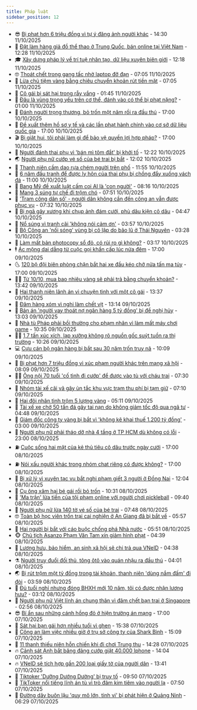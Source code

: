```yaml
---
title: Pháp luật
sidebar_position: 12
---
```


<!-- vnexpress-phap-luat:START -->
- 😎 [Bị phạt hơn 6 triệu đồng vì tự ý đăng ảnh người khác](https://vnexpress.net/bi-phat-vi-dang-anh-nguoi-khac-len-facebook-trai-phep-4950239.html) - 14:30 11/10/2025
- 🥰 [Đặt làm hàng giả đồ thể thao ở Trung Quốc, bán online tại Việt Nam](https://vnexpress.net/mua-hang-gia-do-the-thao-trung-quoc-de-ban-online-4950225.html) - 12:28 11/10/2025
- 🎓 [Xây dựng pháp lý về trí tuệ nhân tạo, dữ liệu xuyên biên giới](https://vnexpress.net/xay-dung-phap-ly-ve-tri-tue-nhan-tao-du-lieu-xuyen-bien-gioi-4950187.html) - 12:18 11/10/2025
- 🤓 [Thoát chết trong gang tấc nhờ laptop đỡ đạn](https://vnexpress.net/thoat-chet-trong-gang-tac-nho-laptop-do-dan-4950062.html) - 07:05 11/10/2025
- 🎊 [Lừa chủ tiệm vàng bằng chiêu chuyển khoản rút tiền mặt](https://vnexpress.net/lua-chu-tiem-vang-bang-chieu-chuyen-khoan-rut-tien-mat-4950133.html) - 07:05 11/10/2025
- 🙉 [Cô gái bị sát hại trong rẫy vắng](https://vnexpress.net/co-gai-bi-sat-hai-trong-ray-vang-4950011.html) - 01:45 11/10/2025
- 🤡 [Đâu là vùng trọng yếu trên cơ thể, đánh vào có thể bị phạt nặng?](https://vnexpress.net/dau-la-vung-trong-yeu-tren-co-the-danh-vao-co-the-bi-phat-nang-4949623.html) - 01:00 11/10/2025
- 🗽 [Đánh người trọng thương, bỏ trốn một năm rồi ra đầu thú](https://vnexpress.net/danh-nguoi-trong-thuong-bo-tron-mot-nam-roi-ra-dau-thu-4949930.html) - 17:00 10/10/2025
- 🌋 [Đề xuất thêm hồ sơ y tế và các lần phạt hành chính vào cơ sở dữ liệu quốc gia](https://vnexpress.net/de-xuat-them-ho-so-y-te-va-cac-lan-phat-hanh-chinh-vao-co-so-du-lieu-quoc-gia-4949781.html) - 17:00 10/10/2025
- 🎬 [Bị giật hụi, tôi phải làm gì để bảo vệ quyền lợi hợp pháp?](https://vnexpress.net/bi-giat-hui-phai-lam-gi-de-bao-ve-quyen-loi-hop-phap-4944781.html) - 17:00 10/10/2025
- 💯 [Người đánh thai phụ vì &#39;bán mì tôm đắt&#39; bị khởi tố](https://vnexpress.net/nguoi-danh-thai-phu-vi-ban-mi-tom-dat-bi-khoi-to-4949934.html) - 12:22 10/10/2025
- 🌏 [Người phụ nữ cướp vé số của bé trai bị bắt](https://vnexpress.net/nguoi-phu-nu-cuop-ve-so-cua-be-trai-bi-bat-4949928.html) - 12:02 10/10/2025
- 🌊 [Thanh niên cầm dao rựa chém người trên phố](https://vnexpress.net/thanh-nien-cam-dao-rua-chem-nguoi-tren-pho-4949914.html) - 11:55 10/10/2025
- 💂 [6 năm đấu tranh để được ly hôn của thai phụ bị chồng đẩy xuống vách đá](https://vnexpress.net/6-nam-dau-tranh-de-duoc-ly-hon-cua-thai-phu-bi-chong-day-xuong-vach-da-4949911.html) - 11:00 10/10/2025
- 🎡 [Bang Mỹ đề xuất luật cấm coi AI là &#39;con người&#39;](https://vnexpress.net/bang-my-de-xuat-luat-cam-coi-ai-la-con-nguoi-4949698.html) - 08:16 10/10/2025
- 🫶 [Mang 3 súng tự chế đi trộm chó](https://vnexpress.net/mang-3-sung-tu-che-di-trom-cho-4949765.html) - 07:51 10/10/2025
- 🐲 [&#39;Trạm công dân số&#39; - người dân không cần đến công an vẫn được phục vụ](https://vnexpress.net/tram-cong-dan-so-nguoi-dan-khong-can-den-cong-an-van-duoc-phuc-vu-4949715.html) - 07:32 10/10/2025
- 🚀 [Bị ngã gãy xương khi chụp ảnh đám cưới, phù dâu kiện cô dâu](https://vnexpress.net/bi-nga-gay-xuong-khi-chup-anh-dam-cuoi-phu-dau-kien-co-dau-4949694.html) - 04:47 10/10/2025
- 🎊 [Nổ súng vì tranh cãi &#39;không nói cảm ơn&#39;](https://vnexpress.net/no-sung-vi-tranh-cai-khong-noi-cam-on-4949644.html) - 03:57 10/10/2025
- 🤗 [Bộ Công an &#39;nối sóng&#39; vùng bị cô lập do bão lũ ở Thái Nguyên](https://vnexpress.net/bo-cong-an-noi-song-cac-vung-bi-chia-cat-do-bao-lu-o-thai-nguyen-4949640.html) - 03:28 10/10/2025
- 🗽 [Làm mất bản photocopy sổ đỏ, có rủi ro gì không?](https://vnexpress.net/lam-mat-ban-photocopy-so-do-co-rui-ro-gi-khong-4949612.html) - 03:17 10/10/2025
- 🕴 [Ác mộng dai dẳng từ cuộc gọi khẩn cấp lúc nửa đêm](https://vnexpress.net/ac-mong-dai-dang-tu-cuoc-goi-khan-cap-luc-nua-dem-4949434.html) - 17:00 09/10/2025
- 🌜 [120 bộ đội biên phòng chặn bắt hai xe đầu kéo chở nửa tấn ma túy](https://vnexpress.net/120-bo-doi-bien-phong-chan-bat-hai-xe-dau-keo-cho-nua-tan-ma-tuy-4949274.html) - 17:00 09/10/2025
- 🧑‍🏫 [Từ 10/10, mua bao nhiêu vàng sẽ phải trả bằng chuyển khoản?](https://vnexpress.net/tu-10-10-mua-bao-nhieu-vang-thi-phai-chuyen-khoan-4949440.html) - 13:42 09/10/2025
- 🦩 [Hai thanh niên lãnh án vì chuyện tình với một cô gái](https://vnexpress.net/hai-thanh-nien-lanh-an-vi-chuyen-tinh-voi-mot-co-gai-4949365.html) - 13:37 09/10/2025
- 💼 [Đâm hàng xóm vì nghi làm chết vịt](https://vnexpress.net/dam-hang-xom-vi-nghi-lam-chet-3-con-vit-4949429.html) - 13:14 09/10/2025
- 💫 [Bản án &#39;người vay thoát nợ ngân hàng 5 tỷ đồng&#39; bị đề nghị hủy](https://vnexpress.net/ban-an-nguoi-vay-thoat-no-ngan-hang-5-ty-dong-bi-de-nghi-huy-4949439.html) - 13:03 09/10/2025
- 🦅 [Nhà tù Pháp phải bồi thường cho phạm nhân vì làm mất máy chơi game](https://vnexpress.net/nha-tu-phap-phai-boi-thuong-cho-pham-nhan-vi-lam-mat-may-choi-game-4949308.html) - 10:35 09/10/2025
- 🧑‍💻 [1,7 tấn xúc xích, lạp xưởng không rõ nguồn gốc suýt tuồn ra thị trường](https://vnexpress.net/1-7-tan-xuc-xich-lap-xuong-khong-ro-nguon-goc-suyt-tuon-ra-thi-truong-4949405.html) - 10:26 09/10/2025
- 💻 [Cựu cán bộ ngân hàng bị bắt sau 30 năm trốn truy nã](https://vnexpress.net/cuu-can-bo-ngan-hang-bi-bat-sau-30-nam-tron-truy-na-4949390.html) - 10:09 09/10/2025
- 🤠 [Bị phạt hơn 7 triệu đồng vì xúc phạm người khác trên mạng xã hội](https://vnexpress.net/bi-phat-hon-7-trieu-dong-vi-xuc-pham-nguoi-khac-tren-mang-xa-hoi-4949331.html) - 08:09 09/10/2025
- 🧑‍🏫 [Ông nội 70 tuổi &#39;cố tình đi cướp&#39; để được vào tù với cháu trai](https://vnexpress.net/ong-noi-70-tuoi-co-tinh-pham-toi-de-duoc-vao-tu-voi-chau-trai-4949275.html) - 07:30 09/10/2025
- 🌈 [Nhóm tài xế cãi vã gây ùn tắc khu vực trạm thu phí bị tạm giữ](https://vnexpress.net/ba-nguoi-chan-xe-gay-roi-truoc-tram-thu-phi-bi-dieu-tra-4949269.html) - 07:10 09/10/2025
- 🌮 [Hai đôi nhân tình trộm 5 lượng vàng](https://vnexpress.net/hai-doi-nhan-tinh-trom-5-luong-vang-4949161.html) - 05:11 09/10/2025
- 🐲 [Tài xế xe chở 50 tấn đá gây tai nạn do không giảm tốc độ qua ngã tư](https://vnexpress.net/tai-xe-xe-cho-50-tan-da-gay-tai-nan-do-khong-giam-toc-do-qua-nga-tu-4949183.html) - 04:48 09/10/2025
- 🧰 [Giám đốc công ty vàng bị bắt vì &#39;không kê khai thuế 1.200 tỷ đồng&#39;](https://vnexpress.net/giam-doc-cong-ty-vang-bi-bat-vi-khong-ke-khai-thue-1-200-ty-dong-4949125.html) - 03:00 09/10/2025
- 💄 [Người phụ nữ phải tháo dỡ nhà 4 tầng ở TP HCM dù không có lỗi](https://vnexpress.net/nguoi-phu-nu-phai-thao-do-nha-4-tang-o-tp-hcm-du-khong-co-loi-4948279.html) - 23:00 08/10/2025
- ⛽️ [Cuộc sống hai mặt của kẻ thủ tiêu cô dâu trước ngày cưới](https://vnexpress.net/cuoc-song-hai-mat-cua-ke-thu-tieu-co-dau-truoc-ngay-cuoi-4948984.html) - 17:00 08/10/2025
- ⛽️ [Nói xấu người khác trong nhóm chat riêng có được không?](https://vnexpress.net/noi-xau-nguoi-khac-trong-nhom-chat-rieng-co-duoc-khong-4948133.html) - 17:00 08/10/2025
- 💂 [Bị xử lý vì xuyên tạc vụ bắt nghi phạm giết 3 người ở Đồng Nai](https://vnexpress.net/bi-xu-ly-vi-xuyen-tac-vu-bat-nghi-pham-giet-3-nguoi-o-dong-nai-4948986.html) - 12:04 08/10/2025
- 🤔 [Cụ ông xâm hại bé gái rồi bỏ trốn](https://vnexpress.net/cu-ong-xam-hai-be-gai-roi-bo-tron-4948940.html) - 10:31 08/10/2025
- 🧐 [&#39;Ma trận&#39; lừa tiền của tội phạm online với người chơi pickleball](https://vnexpress.net/ma-tran-lua-tien-cua-toi-pham-online-voi-nguoi-choi-pickleball-4948901.html) - 09:40 08/10/2025
- 🎃 [Người phụ nữ lừa 140 tờ vé số của bé trai](https://vnexpress.net/nguoi-phu-nu-lua-140-to-ve-so-cua-be-trai-4948784.html) - 07:48 08/10/2025
- 🤓 [Toàn bộ học viên trốn trại cai nghiện ở An Giang đã bị bắt về](https://vnexpress.net/toan-bo-hoc-vien-tron-trai-cai-nghien-o-an-giang-da-bi-bat-ve-4948764.html) - 05:57 08/10/2025
- 💃 [Hai người bị bắt với cáo buộc chống phá Nhà nước](https://vnexpress.net/hai-nguoi-bi-bat-voi-cao-buoc-chong-pha-nha-nuoc-4948727.html) - 05:51 08/10/2025
- 🐵 [Chủ tịch Asanzo Phạm Văn Tam xin giảm hình phạt](https://vnexpress.net/chu-tich-asanzo-pham-van-tam-xin-giam-hinh-phat-4948725.html) - 04:39 08/10/2025
- 🤖 [Lương hưu, bảo hiểm, an sinh xã hội sẽ chi trả qua VNeID](https://vnexpress.net/luong-huu-bao-hiem-an-sinh-xa-hoi-se-chi-tra-qua-vneid-4948656.html) - 04:38 08/10/2025
- ⚗️ [Người truy đuổi đối thủ, tông ôtô vào quán nhậu ra đầu thú](https://vnexpress.net/nguoi-truy-duoi-doi-thu-tong-oto-vao-quan-nhau-ra-dau-thu-4948679.html) - 04:01 08/10/2025
- 🌏 [Bị rút trộm một tỷ đồng trong tài khoản, thanh niên &#39;dùng nắm đấm&#39; đi đòi](https://vnexpress.net/bi-rut-trom-mot-ty-dong-trong-tai-khoan-thanh-nien-dung-nam-dam-di-doi-4948536.html) - 03:59 08/10/2025
- 🦆 [Đủ tuổi nghỉ nhưng đóng BHXH mới 10 năm, tôi có được nhận lương hưu?](https://vnexpress.net/du-tuoi-nghi-huu-nhung-dong-bhxh-10-nam-thi-duoc-huong-che-do-nao-4948574.html) - 03:12 08/10/2025
- 🐎 [Người phụ nữ Việt lĩnh án chung thân vì đâm chết bạn trai ở Singapore](https://vnexpress.net/nguoi-phu-nu-viet-linh-an-chung-than-vi-dam-chet-ban-trai-singapore-4948624.html) - 02:56 08/10/2025
- 😎 [Bí ẩn sau những cánh hồng đỏ ở hiện trường án mạng](https://vnexpress.net/bi-an-sau-nhung-canh-hong-do-o-hien-truong-an-mang-4948481.html) - 17:00 07/10/2025
- 💪 [Sát hại bạn gái hơn nhiều tuổi vì ghen](https://vnexpress.net/giet-nguoi-o-chung-cu-truong-vang-bang-vung-tau-4948523.html) - 15:38 07/10/2025
- 🤡 [Công an làm việc nhiều giờ ở trụ sở công ty của Shark Bình](https://vnexpress.net/cong-an-lam-viec-nhieu-gio-o-tru-so-cong-ty-cua-shark-binh-4948470.html) - 15:09 07/10/2025
- 🌁 [11 thanh thiếu niên hỗn chiến khi đi chơi Trung thu](https://vnexpress.net/11-thanh-thieu-nien-hon-chien-khi-di-choi-trung-th-4948513.html) - 14:28 07/10/2025
- 🔥 [Cảnh sát Anh bắt băng đảng cướp giật 40.000 Iphone](https://vnexpress.net/canh-sat-anh-bat-bang-dang-cuop-giat-40-000-iphone-4948314.html) - 14:04 07/10/2025
- 🔥 [VNeID sẽ tích hợp gần 200 loại giấy tờ của người dân](https://vnexpress.net/vneid-se-tich-hop-cap-nhat-578-loai-giay-to-4948478.html) - 13:41 07/10/2025
- 👺 [Tiktoker &#39;Dưỡng Dướng Dường&#39; bị truy tố](https://vnexpress.net/tiktoker-duong-duong-duong-bi-truy-to-4948396.html) - 09:50 07/10/2025
- 🎊 [TikToker nổi tiếng lĩnh án tù vì trò đâm kim tiêm vào người lạ](https://vnexpress.net/tiktoker-noi-tieng-linh-an-tu-vi-tro-dam-kim-tiem-vao-nguoi-la-4948282.html) - 07:50 07/10/2025
- 🎊 [Đường dây buôn lậu &#39;quy mô lớn, tinh vi&#39; bị phát hiện ở Quảng Ninh](https://vnexpress.net/duong-day-buon-lau-quy-mo-lon-tinh-vi-bi-phat-hien-o-quang-ninh-4947991.html) - 06:29 07/10/2025<!-- vnexpress-phap-luat:END -->
